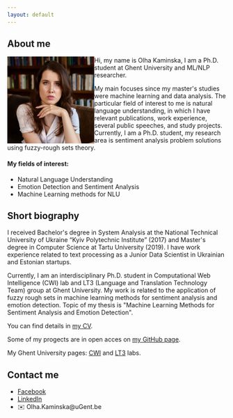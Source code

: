 ```yaml
---
layout: default
---
```

<!--<h1 style="color:Tomato;text-align:justify;">Machine Learning and Natural Language Processing research</h1> -->
<!--<p.main-text style="margin-top: 10px;text-align: justify;"></p.main-text> -->
<!--<p style="margin-top: 10px;text-align: justify;"></p> -->

<h2>About me</h2>
<div style="line-height:15px">
<img style="display:block" align="left" width="200" height="200" src="me.jpg" alt="Portrait" class="inline"/>
</div>

<p class="main-text"> Hi, my name is Olha Kaminska, I am a Ph.D. student at Ghent University and ML/NLP researcher.</p>
<p class="main-text"> My main focuses since my master's studies were machine learning and data analysis. The particular field
of interest to me is natural language understanding, in which I have relevant publications, work experience, several
public speeches, and study projects. Currently, I am a Ph.D. student, my research area is sentiment
analysis problem solutions using fuzzy-rough sets theory.</p>
  
<h4>My fields of interest:</h4>
<div class="main-text">
  <ul>
    <li>Natural Language Understanding</li>
    <li>Emotion Detection and Sentiment Analysis</li>
    <li>Machine Learning methods for NLU</li>
  </ul>
</div>

<h2>Short biography</h2>
<p class="main-text">I received Bachelor's degree in System Analysis at the National Technical University of Ukraine “Kyiv Polytechnic Institute” (2017) and Master's degree in Computer Science at Tartu University (2019). I have work experience related to text processing as a Junior Data Scientist in Ukrainian and Estonian startups.</p>
<p class="main-text">Currently, I am an interdisciplinary Ph.D. student in Computational Web Intelligence (CWI) lab and LT3 (Language and Translation Technology Team) group at Ghent University. My work is related to the application of fuzzy rough sets in machine learning methods for sentiment analysis and emotion detection. Topic of my thesis is "Machine Learning Methods for Sentiment Analysis and Emotion Detection".</p>
<p class="main-text">You can find details in <a href="https://olha-kaminska.github.io/Olha_Kaminska_CV.pdf"> my CV</a>.</p> 
<p class="main-text">Some of my progects are in open acces on <a href="https://github.com/olha-kaminska">my GitHub page</a>.</p> 
<p class="main-text">My Ghent University pages: <a href="https://cwi.ugent.be/research/team/olha-kaminska.php">CWI</a> and <a href="https://www.lt3.ugent.be/people/olha-kaminska">LT3</a> labs.</p> 

<h2>Contact me</h2>
<div class="main-text">
  <ul>
    <li><a href="https://www.facebook.com/olha.kaminska.399">Facebook</a></li>
    <li><a href="https://www.linkedin.com/in/olha-kaminska-97027513a/">LinkedIn</a></li>
    <li><div class="links">
  <span class="icon">✉️ </span>Olha.Kaminska@uGent.be
</div></li>
  </ul>
</div>
